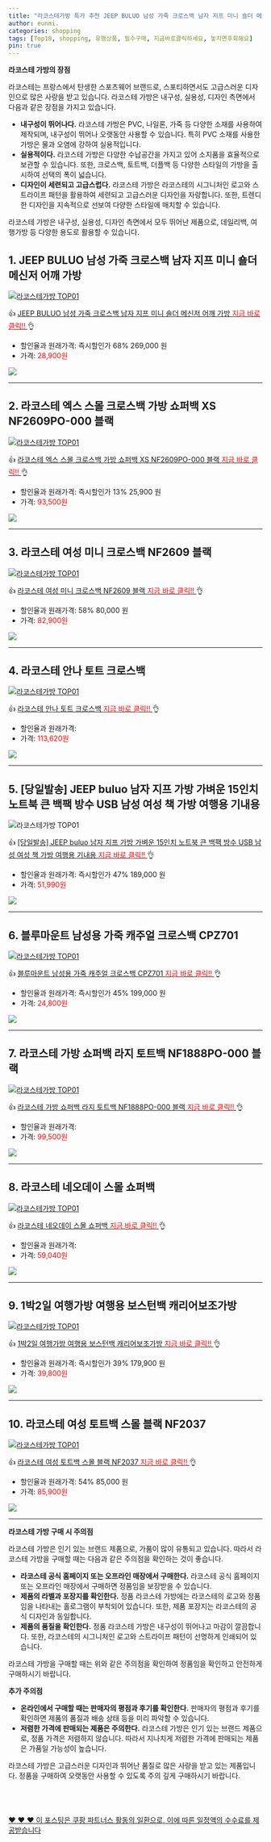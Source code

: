 ```yaml
---
title: "라코스테가방 특가 추천 JEEP BULUO 남성 가죽 크로스백 남자 지프 미니 숄더 메신저 어깨 가방 비교 장점"
author: eunmi.
categories: shopping
tags: [Top10, shopping, 유행상품, 필수구매, 지금바로클릭하세요, 놓치면후회해요]
pin: true
---
```

**라코스테 가방의 장점**

라코스테는 프랑스에서 탄생한 스포츠웨어 브랜드로, 스포티하면서도 고급스러운 디자인으로 많은 사랑을 받고 있습니다. 라코스테 가방은 내구성, 실용성, 디자인 측면에서 다음과 같은 장점을 가지고 있습니다.

* **내구성이 뛰어나다.** 라코스테 가방은 PVC, 나일론, 가죽 등 다양한 소재를 사용하여 제작되며, 내구성이 뛰어나 오랫동안 사용할 수 있습니다. 특히 PVC 소재를 사용한 가방은 물과 오염에 강하여 실용적입니다.
* **실용적이다.** 라코스테 가방은 다양한 수납공간을 가지고 있어 소지품을 효율적으로 보관할 수 있습니다. 또한, 크로스백, 토트백, 더플백 등 다양한 스타일의 가방을 출시하여 선택의 폭이 넓습니다.
* **디자인이 세련되고 고급스럽다.** 라코스테 가방은 라코스테의 시그니처인 로고와 스트라이프 패턴을 활용하여 세련되고 고급스러운 디자인을 자랑합니다. 또한, 트렌디한 디자인을 지속적으로 선보여 다양한 스타일에 매치할 수 있습니다.

라코스테 가방은 내구성, 실용성, 디자인 측면에서 모두 뛰어난 제품으로, 데일리백, 여행가방 등 다양한 용도로 활용할 수 있습니다.

   

## 1. JEEP BULUO 남성 가죽 크로스백 남자 지프 미니 숄더 메신저 어깨 가방

[![라코스테가방 TOP01](https://thumbnail7.coupangcdn.com/thumbnails/remote/230x230ex/image/vendor_inventory/71b0/8f4841d753d211f4969480a2f86cd85dc8f75760e51ea8d5de7ed4b41489.jpg)](https://link.coupang.com/re/AFFSDP?lptag=AF3617701&subid=GithubCoopas&pageKey=7431595961&traceid=V0-153&itemId=19303145967&vendorItemId=86417570569)


👍 [JEEP BULUO 남성 가죽 크로스백 남자 지프 미니 숄더 메신저 어깨 가방 <font color=red> 지금 바로 클릭!! </font> ](https://link.coupang.com/re/AFFSDP?lptag=AF3617701&subid=GithubCoopas&pageKey=7431595961&traceid=V0-153&itemId=19303145967&vendorItemId=86417570569) 👌 


- 할인율과 원래가격: 즉시할인가 68%  269,000   원
- 가격: <span style='color:red'>28,900원</span>

[![](/discount_price.png)](https://link.coupang.com/re/AFFSDP?lptag=AF3617701&subid=GithubCoopas&pageKey=7431595961&traceid=V0-153&itemId=19303145967&vendorItemId=86417570569)

---


   

## 2. 라코스테 엑스 스몰 크로스백 가방 쇼퍼백 XS NF2609PO-000 블랙

[![라코스테가방 TOP01](https://thumbnail6.coupangcdn.com/thumbnails/remote/230x230ex/image/vendor_inventory/d1d1/3b79293ec22e750c0ef0d7cb2fe7d289e5c0bb553b592d01e46535e364bf.jpg)](https://link.coupang.com/re/AFFSDP?lptag=AF3617701&subid=GithubCoopas&pageKey=116364137&traceid=V0-153&itemId=348549380&vendorItemId=5145694807)


👍 [라코스테 엑스 스몰 크로스백 가방 쇼퍼백 XS NF2609PO-000 블랙 <font color=red> 지금 바로 클릭!! </font> ](https://link.coupang.com/re/AFFSDP?lptag=AF3617701&subid=GithubCoopas&pageKey=116364137&traceid=V0-153&itemId=348549380&vendorItemId=5145694807) 👌 


- 할인율과 원래가격: 즉시할인가 13%  25,900   원
- 가격: <span style='color:red'>93,500원</span>

[![](/discount_price.png)](https://link.coupang.com/re/AFFSDP?lptag=AF3617701&subid=GithubCoopas&pageKey=116364137&traceid=V0-153&itemId=348549380&vendorItemId=5145694807)

---


   

## 3. 라코스테 여성 미니 크로스백 NF2609 블랙

[![라코스테가방 TOP01](https://thumbnail6.coupangcdn.com/thumbnails/remote/230x230ex/image/vendor_inventory/8a6b/5f6e29e9f79623c1175cf07d4f472efcadf82951d31898eb351d978eed88.jpg)](https://link.coupang.com/re/AFFSDP?lptag=AF3617701&subid=GithubCoopas&pageKey=6956168969&traceid=V0-153&itemId=16918009362&vendorItemId=84095917439)


👍 [라코스테 여성 미니 크로스백 NF2609 블랙 <font color=red> 지금 바로 클릭!! </font> ](https://link.coupang.com/re/AFFSDP?lptag=AF3617701&subid=GithubCoopas&pageKey=6956168969&traceid=V0-153&itemId=16918009362&vendorItemId=84095917439) 👌 


- 할인율과 원래가격: 58%  80,000   원
- 가격: <span style='color:red'>82,900원</span>

[![](/discount_price.png)](https://link.coupang.com/re/AFFSDP?lptag=AF3617701&subid=GithubCoopas&pageKey=6956168969&traceid=V0-153&itemId=16918009362&vendorItemId=84095917439)

---


   

## 4. 라코스테 안나 토트 크로스백

[![라코스테가방 TOP01](https://thumbnail6.coupangcdn.com/thumbnails/remote/230x230ex/image/rs_quotation_api/wbrg4xbo/57f63cfbf0014d76b4b2ca312bfbf714.jpg)](https://link.coupang.com/re/AFFSDP?lptag=AF3617701&subid=GithubCoopas&pageKey=6840748314&traceid=V0-153&itemId=16265910103&vendorItemId=83458702556)


👍 [라코스테 안나 토트 크로스백 <font color=red> 지금 바로 클릭!! </font> ](https://link.coupang.com/re/AFFSDP?lptag=AF3617701&subid=GithubCoopas&pageKey=6840748314&traceid=V0-153&itemId=16265910103&vendorItemId=83458702556) 👌 


- 할인율과 원래가격: 
- 가격: <span style='color:red'>113,620원</span>

[![](/discount_price.png)](https://link.coupang.com/re/AFFSDP?lptag=AF3617701&subid=GithubCoopas&pageKey=6840748314&traceid=V0-153&itemId=16265910103&vendorItemId=83458702556)

---


   

## 5. [당일발송] JEEP buluo 남자 지프 가방 가벼운 15인치 노트북 큰 백팩 방수 USB 남성 여성 책 가방 여행용 기내용

![라코스테가방 TOP01](https://thumbnail6.coupangcdn.com/thumbnails/remote/230x230ex/image/vendor_inventory/ee67/08a6cdb1b0e0cd759e0a6b40806325244a0c01041be774fe65a0e41a8c6e.JPG)


👍 [[당일발송] JEEP buluo 남자 지프 가방 가벼운 15인치 노트북 큰 백팩 방수 USB 남성 여성 책 가방 여행용 기내용 <font color=red> 지금 바로 클릭!! </font> ](https://link.coupang.com/re/AFFSDP?lptag=AF3617701&subid=GithubCoopas&pageKey=7455890963&traceid=V0-153&itemId=19421975773&vendorItemId=86535943337) 👌 


- 할인율과 원래가격: 즉시할인가 47%  189,000   원
- 가격: <span style='color:red'>51,990원</span>

[![](/discount_price.png)](https://link.coupang.com/re/AFFSDP?lptag=AF3617701&subid=GithubCoopas&pageKey=7455890963&traceid=V0-153&itemId=19421975773&vendorItemId=86535943337)

---


   

## 6. 블루마운트 남성용 가죽 캐주얼 크로스백 CPZ701

[![라코스테가방 TOP01](https://thumbnail6.coupangcdn.com/thumbnails/remote/230x230ex/image/rs_quotation_api/vxczg5ot/cd4a4d748ff0444383110519d6d73de1.jpg)](https://link.coupang.com/re/AFFSDP?lptag=AF3617701&subid=GithubCoopas&pageKey=4528969677&traceid=V0-153&itemId=5468618753&vendorItemId=72768375123)


👍 [블루마운트 남성용 가죽 캐주얼 크로스백 CPZ701 <font color=red> 지금 바로 클릭!! </font> ](https://link.coupang.com/re/AFFSDP?lptag=AF3617701&subid=GithubCoopas&pageKey=4528969677&traceid=V0-153&itemId=5468618753&vendorItemId=72768375123) 👌 


- 할인율과 원래가격: 즉시할인가 45%  199,000   원
- 가격: <span style='color:red'>24,800원</span>

[![](/discount_price.png)](https://link.coupang.com/re/AFFSDP?lptag=AF3617701&subid=GithubCoopas&pageKey=4528969677&traceid=V0-153&itemId=5468618753&vendorItemId=72768375123)

---


   

## 7. 라코스테 가방 쇼퍼백 라지 토트백 NF1888PO-000 블랙

[![라코스테가방 TOP01](https://thumbnail10.coupangcdn.com/thumbnails/remote/230x230ex/image/vendor_inventory/images/2017/10/10/15/0/7e785a5c-209f-47c7-be31-6abb4889216c.jpg)](https://link.coupang.com/re/AFFSDP?lptag=AF3617701&subid=GithubCoopas&pageKey=317301384&traceid=V0-153&itemId=1012038428&vendorItemId=3335695702)


👍 [라코스테 가방 쇼퍼백 라지 토트백 NF1888PO-000 블랙 <font color=red> 지금 바로 클릭!! </font> ](https://link.coupang.com/re/AFFSDP?lptag=AF3617701&subid=GithubCoopas&pageKey=317301384&traceid=V0-153&itemId=1012038428&vendorItemId=3335695702) 👌 


- 할인율과 원래가격: 
- 가격: <span style='color:red'>99,500원</span>

[![](/discount_price.png)](https://link.coupang.com/re/AFFSDP?lptag=AF3617701&subid=GithubCoopas&pageKey=317301384&traceid=V0-153&itemId=1012038428&vendorItemId=3335695702)

---


   

## 8. 라코스테 네오데이 스몰 쇼퍼백

[![라코스테가방 TOP01](https://thumbnail6.coupangcdn.com/thumbnails/remote/230x230ex/image/rs_quotation_api/jwaqxvd9/470789a477e242338d4cc3ff5308e57d.jpg)](https://link.coupang.com/re/AFFSDP?lptag=AF3617701&subid=GithubCoopas&pageKey=7234603347&traceid=V0-153&itemId=18366574661&vendorItemId=85510188822)


👍 [라코스테 네오데이 스몰 쇼퍼백 <font color=red> 지금 바로 클릭!! </font> ](https://link.coupang.com/re/AFFSDP?lptag=AF3617701&subid=GithubCoopas&pageKey=7234603347&traceid=V0-153&itemId=18366574661&vendorItemId=85510188822) 👌 


- 할인율과 원래가격: 
- 가격: <span style='color:red'>59,040원</span>

[![](/discount_price.png)](https://link.coupang.com/re/AFFSDP?lptag=AF3617701&subid=GithubCoopas&pageKey=7234603347&traceid=V0-153&itemId=18366574661&vendorItemId=85510188822)

---


   

## 9. 1박2일 여행가방 여행용 보스턴백 캐리어보조가방

[![라코스테가방 TOP01](https://thumbnail6.coupangcdn.com/thumbnails/remote/230x230ex/image/vendor_inventory/b186/0509da3bf4cb7e8edcf751ac64f0397421c6d3686d417c29d7ed0964815f.jpg)](https://link.coupang.com/re/AFFSDP?lptag=AF3617701&subid=GithubCoopas&pageKey=7450908164&traceid=V0-153&itemId=19397094862&vendorItemId=86509207774)


👍 [1박2일 여행가방 여행용 보스턴백 캐리어보조가방 <font color=red> 지금 바로 클릭!! </font> ](https://link.coupang.com/re/AFFSDP?lptag=AF3617701&subid=GithubCoopas&pageKey=7450908164&traceid=V0-153&itemId=19397094862&vendorItemId=86509207774) 👌 


- 할인율과 원래가격: 즉시할인가 39%  179,900   원
- 가격: <span style='color:red'>39,800원</span>

[![](/discount_price.png)](https://link.coupang.com/re/AFFSDP?lptag=AF3617701&subid=GithubCoopas&pageKey=7450908164&traceid=V0-153&itemId=19397094862&vendorItemId=86509207774)

---


   

## 10. 라코스테 여성 토트백 스몰 블랙 NF2037

[![라코스테가방 TOP01](https://thumbnail9.coupangcdn.com/thumbnails/remote/230x230ex/image/vendor_inventory/images/2017/09/25/17/0/83ba5998-2763-431c-9973-5478f89b60ea.jpg)](https://link.coupang.com/re/AFFSDP?lptag=AF3617701&subid=GithubCoopas&pageKey=38836161&traceid=V0-153&itemId=142960195&vendorItemId=3310818000)


👍 [라코스테 여성 토트백 스몰 블랙 NF2037 <font color=red> 지금 바로 클릭!! </font> ](https://link.coupang.com/re/AFFSDP?lptag=AF3617701&subid=GithubCoopas&pageKey=38836161&traceid=V0-153&itemId=142960195&vendorItemId=3310818000) 👌 


- 할인율과 원래가격: 54%  85,000   원
- 가격: <span style='color:red'>85,900원</span>

[![](/discount_price.png)](https://link.coupang.com/re/AFFSDP?lptag=AF3617701&subid=GithubCoopas&pageKey=38836161&traceid=V0-153&itemId=142960195&vendorItemId=3310818000)

---
**라코스테 가방 구매 시 주의점**

라코스테 가방은 인기 있는 브랜드 제품으로, 가품이 많이 유통되고 있습니다. 따라서 라코스테 가방을 구매할 때는 다음과 같은 주의점을 확인하는 것이 좋습니다.

* **라코스테 공식 홈페이지 또는 오프라인 매장에서 구매한다.** 라코스테 공식 홈페이지 또는 오프라인 매장에서 구매하면 정품임을 보장받을 수 있습니다.
* **제품의 라벨과 포장지를 확인한다.** 정품 라코스테 가방에는 라코스테의 로고와 정품임을 나타내는 홀로그램이 부착되어 있습니다. 또한, 제품 포장지는 라코스테의 공식 디자인과 동일합니다.
* **제품의 품질을 확인한다.** 정품 라코스테 가방은 내구성이 뛰어나고 마감이 깔끔합니다. 또한, 라코스테의 시그니처인 로고와 스트라이프 패턴이 선명하게 인쇄되어 있습니다.

라코스테 가방을 구매할 때는 위와 같은 주의점을 확인하여 정품임을 확인하고 안전하게 구매하시기 바랍니다.

**추가 주의점**

* **온라인에서 구매할 때는 판매자의 평점과 후기를 확인한다.** 판매자의 평점과 후기를 확인하면 제품의 품질과 배송 상태 등을 미리 파악할 수 있습니다.
* **저렴한 가격에 판매되는 제품은 주의한다.** 라코스테 가방은 인기 있는 브랜드 제품으로, 정품 가격은 저렴하지 않습니다. 따라서 지나치게 저렴한 가격에 판매되는 제품은 가품일 가능성이 높습니다.

라코스테 가방은 고급스러운 디자인과 뛰어난 품질로 많은 사랑을 받고 있는 제품입니다. 정품을 구매하여 오랫동안 사용할 수 있도록 주의 깊게 구매하시기 바랍니다.<br><br><br><br><br> [ ❤ ❤ ❤ 이 포스팅은 쿠팡 파트너스 활동의 일환으로, 이에 따른 일정액의 수수료를 제공받습니다](https://link.coupang.com/a/bcEFyh)